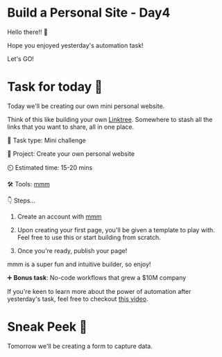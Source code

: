 # Build a Personal Site - Day4


Hello there!! 👋

Hope you enjoyed yesterday's automation task!

Let's GO!

# Task for today 🚀

Today we'll be creating our own mini personal website. 

Think of this like building your own [Linktree](https://linktr.ee/). Somewhere to stash all the links that you want to share, all in one place.

📝 Task type: Mini challenge

🧱 Project: Create your own personal website

⏲️ Estimated time: 15-20 mins

🛠️ Tools: [mmm](https://build.mmm.page/)

👇 Steps...

1. Create an account with [mmm](https://build.mmm.page/)

2. Upon creating your first page, you'll be given a template to play with. Feel free to use this or start building from scratch.

3. Once you're ready, publish your page! 

mmm is a super fun and intuitive builder, so enjoy! 

➕ **Bonus task**: No-code workflows that grew a $10M company

If you're keen to learn more about the power of automation after yesterday's task, feel free to checkout [this video](https://www.youtube.com/watch?v=Dm7uMUPnyTc&t=1s).

# Sneak Peek 👀
Tomorrow we'll be creating a form to capture data. 